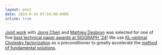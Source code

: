```yaml
---
layout: post
date: 2024-6-19 07:59:00-0400
inline: true
---
```


[Joint work](https://hal.science/hal-04589038) with [Jiong Chen](https://jiongchen.github.io/) and [Mathieu Desbrun](https://pages.saclay.inria.fr/mathieu.desbrun/) was selected for one of five [best technical paper awards at SIGGRAPH '24](https://blog.siggraph.org/2024/06/siggraph-2024-technical-papers-awards-best-papers-honorable-mentions-and-test-of-time.html/)! We use [KL-optimal Cholesky factorization](https://epubs.siam.org/doi/abs/10.1137/20M1336254) as a preconditioner to greatly accelerate the [method of fundamental solutions](https://en.wikipedia.org/wiki/Method_of_fundamental_solutions).